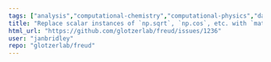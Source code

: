 ```yaml
---
tags: ["analysis","computational-chemistry","computational-physics","data-analysis","molecular-dynamics","monte-carlo-simulation","particle-system","python","science","scientific-computing","spatial-analysis","task"]
title: "Replace scalar instances of `np.sqrt`, `np.cos`, etc. with `math` alternatives"
html_url: "https://github.com/glotzerlab/freud/issues/1236"
user: "janbridley"
repo: "glotzerlab/freud"
---
```


